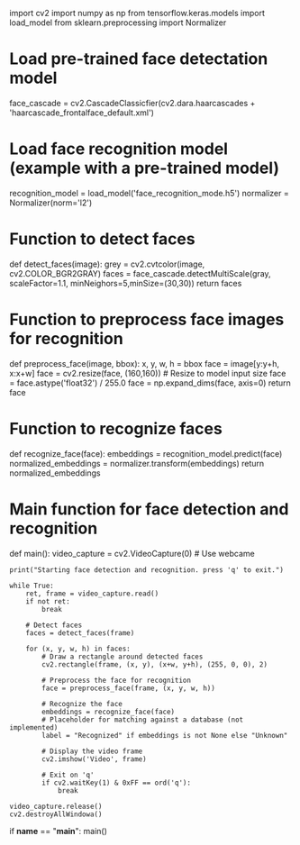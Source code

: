 import cv2
import numpy as np
from tensorflow.keras.models import load_model
from sklearn.preprocessing import Normalizer

# Load pre-trained face detectation model
face_cascade = cv2.CascadeClassicfier(cv2.dara.haarcascades + 'haarcascade_frontalface_default.xml')

# Load face recognition model (example with a pre-trained model)
recognition_model = load_model('face_recognition_mode.h5')
normalizer = Normalizer(norm='l2')

# Function to detect faces
def detect_faces(image):
    grey = cv2.cvtcolor(image, cv2.COLOR_BGR2GRAY)
    faces = face_cascade.detectMultiScale(gray, scaleFactor=1.1, minNeighors=5,minSize=(30,30))
    return faces

# Function to preprocess face images for recognition
def preprocess_face(image, bbox):
    x, y, w, h = bbox
    face = image[y:y+h, x:x+w]
    face = cv2.resize(face, (160,160))  # Resize to model input size
    face = face.astype('float32') / 255.0
    face = np.expand_dims(face, axis=0)
    return face

# Function to recognize faces
def recognize_face(face):
    embeddings = recognition_model.predict(face)
    normalized_embeddings = normalizer.transform(embeddings)
    return normalized_embeddings

# Main function for face detection and recognition
def main():
    video_capture = cv2.VideoCapture(0)  # Use webcame

    print("Starting face detection and recognition. press 'q' to exit.")

    while True:
        ret, frame = video_capture.read()
        if not ret:
            break

        # Detect faces
        faces = detect_faces(frame)

        for (x, y, w, h) in faces:
            # Draw a rectangle around detected faces
            cv2.rectangle(frame, (x, y), (x+w, y+h), (255, 0, 0), 2)

            # Preprocess the face for recognition
            face = preprocess_face(frame, (x, y, w, h))

            # Recognize the face
            embeddings = recognize_face(face)
            # Placeholder for matching against a database (not implemented)
            label = "Recognized" if embeddings is not None else "Unknown"

            # Display the video frame
            cv2.imshow('Video', frame)

            # Exit on 'q'
            if cv2.waitKey(1) & 0xFF == ord('q'):
                break

    video_capture.release()
    cv2.destroyAllWindowa()

if __name__ == "__main__":
    main()  
